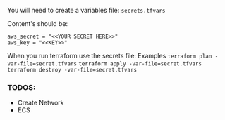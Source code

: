

You will need to create a variables file:
`secrets.tfvars`

Content's should be:
```
aws_secret = "<<YOUR SECRET HERE>>"
aws_key = "<<KEY>>"
```

When you run terraform use the secrets file:
Examples
`terraform plan -var-file=secret.tfvars`
`terraform apply -var-file=secret.tfvars`
`terraform destroy -var-file=secret.tfvars`


### TODOS:
- Create Network
- ECS
